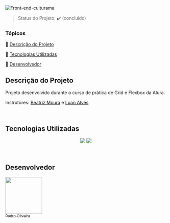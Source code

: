![Front-end-culturama](https://user-images.githubusercontent.com/117683583/221223872-21e6dcdd-15bf-4ea8-894e-417aabcc8922.png)
<br>
> Status do Projeto: :heavy_check_mark: (concluido)

### Tópicos 

:small_blue_diamond: [Descrição do Projeto](#descrição-do-projeto)

:small_blue_diamond: [Tecnologias Utilizadas](#tecnologias-utilizadas)

:small_blue_diamond: [Desenvolvedor](#desenvolvedor)

## Descrição do Projeto

<p align="justify">
  Projeto desenvolvido durante o curso de prática de Grid e Flexbox da Alura.
  
  Instrutores: [Beatriz Moura](https://github.com/beatrizmouradev) e [Luan Alves](https://www.linkedin.com/in/luanalvesdev/)
</p>
<br>

## Tecnologias Utilizadas

<p align="center">
  <img src="https://img.shields.io/badge/HTML5-E34F26?style=for-the-badge&logo=html5&logoColor=white">
  <img src="https://img.shields.io/badge/CSS3-1572B6?style=for-the-badge&logo=css3&logoColor=white">
</p>
<br>

## Desenvolvedor

[<img src="https://avatars.githubusercontent.com/u/117683583?s=400&u=a7f42af702bd8c10f87f21347a0c0530fe083b8e&v=4" width=115><br><sub>  Pedro Oliveira</sub>](https://github.com/pedrofillipes)
